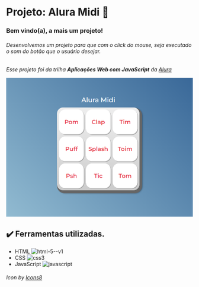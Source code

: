 # Projeto: Alura Midi 🥁

### Bem vindo(a), a mais um projeto!
###### Desenvolvemos um projeto para que com o click do mouse, seja executado o som do botão que o usuário desejar. 

*Esse projeto foi da trilha **Aplicações Web com JavaScript** da [Alura](https://cursos.alura.com.br/formacao-javascript-front-end)*  

![Alura Midi.](https://raw.githubusercontent.com/DaissaMatias/Alura-Midi/main/images/Alura-midi.PNG "Bateria - Alura Midi")

## ✔️ Ferramentas utilizadas.

* HTML <img width="25" height="25" src="https://img.icons8.com/color/48/html-5--v1.png" alt="html-5--v1"/>
* CSS  <img width="25" height="25" src="https://img.icons8.com/color/48/css3.png" alt="css3"/>
* JavaScript <img width="25" height="25" src="https://img.icons8.com/pulsar-color/25/javascript.png" alt="javascript"/>

###### <a> Icon by <a href="https://icons8.com">Icons8</a> ###### 
